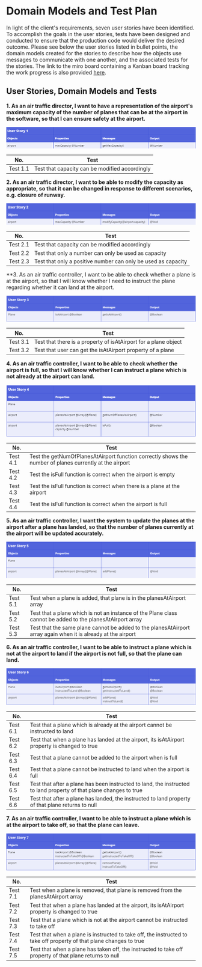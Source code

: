 # Domain Models and Test Plan

In light of the client's requirements, seven user stories have been identified. To accomplish the goals in the user stories, tests have been designed and conducted to ensure that the production code would deliver the desired outcome. Please see below the user stories listed in bullet points, the domain models created for the stories to describe how the objects use messages to communicate with one another, and the associated tests for the stories. The link to the miro board containing a Kanban board tracking the work progress is also provided [here](https://miro.com/app/board/uXjVKSab-T8=/?moveToWidget=3458764586273634861&cot=14).

## User Stories, Domain Models and Tests

**1. As an air traffic director, I want to have a representation of the airport's maximum capacity of the number of planes that can be at the airport in the software, so that I can ensure safety at the airport.**

![Domain Model for User Story 1](image-dm1.png)

| No.      | Test                                           |
| -------- | ---------------------------------------------- |
| Test 1.1 | Test that capacity can be modified accordingly |

**2. As an air traffic director, I want to be able to modify the capacity as appropriate, so that it can be changed in response to different scenarios, e.g. closure of runway.**

![Domain Model for User Story 2](image-dm2.png)

| No.      | Test                                                          |
| -------- | ------------------------------------------------------------- |
| Test 2.1 | Test that capacity can be modified accordingly                |
| Test 2.2 | Test that only a number can only be used as capacity          |
| Test 2.3 | Test that only a positive number can only be used as capacity |

**3. As an air traffic controller, I want to be able to check whether a plane is at the airport, so that I will know whether I need to instruct the plane regarding whether it can land at the airport.

![Domain Model for User Story 3](image-dm3.png)


| No.      | Test                                                            |
| -------- | --------------------------------------------------------------- |
| Test 3.1 | Test that there is a property of isAtAirport for a plane object |
| Test 3.2 | Test that user can get the isAtAirport property of a plane      |

**4. As an air traffic controller, I want to be able to check whether the airport is full, so that I will know whether I can instruct a plane which is not already at the airport can land.**

![Domain Model for User Story 4](image-dm4.png)

| No.      | Test                                                                                                    |
| -------- | ------------------------------------------------------------------------------------------------------- |
| Test 4.1 | Test the getNumOfPlanesAtAirport function correctly shows the number of planes currently at the airport |
| Test 4.2 | Test the isFull function is correct when the airport is empty                                           |
| Test 4.3 | Test the isFull function is correct when there is a plane at the airport                                |
| Test 4.4 | Test the isFull function is correct when the airport is full                                            |

**5. As an air traffic controller, I want the system to update the planes at the airport after a plane has landed, so that the number of planes currently at the airport will be updated accurately.**

![Domain Model for User Story 5](image-dm5.png)

| No.      | Test                                                                                                          |
| -------- | ------------------------------------------------------------------------------------------------------------- |
| Test 5.1 | Test when a plane is added, that plane is in the planesAtAirport array                                        |
| Test 5.2 | Test that a plane which is not an instance of the Plane class cannot be added to the planesAtAirport array    |
| Test 5.3 | Test that the same plane cannot be added to the planesAtAirport array again when it is already at the airport |

**6. As an air traffic controller, I want to be able to instruct a plane which is not at the airport to land if the airport is not full, so that the plane can land.**

![Domain Model for User Story 6](image-dm6.png)

| No.      | Test                                                                                                               |
| -------- | ------------------------------------------------------------------------------------------------------------------ |
| Test 6.1 | Test that a plane which is already at the airport cannot be instructed to land                                     |
| Test 6.2 | Test that when a plane has landed at the airport, its isAtAirport property is changed to true                      |
| Test 6.3 | Test that a plane cannot be added to the airport when is full                                                      |
| Test 6.4 | Test that a plane cannot be instructed to land when the airport is full                                            |
| Test 6.5 | Test that after a plane has been instructed to land, the instructed to land property of that plane changes to true |
| Test 6.6 | Test that after a plane has landed, the instructed to land property of that plane returns to null                  |

**7. As an air traffic controller, I want to be able to instruct a plane which is at the airport to take off, so that the plane can leave.**

![Domain Model for User Story 7](image-dm7.png)

| No.      | Test                                                                                                                |
| -------- | ------------------------------------------------------------------------------------------------------------------- |
| Test 7.1 | Test when a plane is removed, that plane is removed from the planesAtAirport array                                  |
| Test 7.2 | Test that when a plane has landed at the airport, its isAtAirport property is changed to true                       |
| Test 7.3 | Test that a plane which is not at the airport cannot be instructed to take off                                      |
| Test 7.4 | Test that when a plane is instructed to take off, the instructed to take off property of that plane changes to true |
| Test 7.5 | Test that when a plane has taken off, the instructed to take off property of that plane returns to null             |

